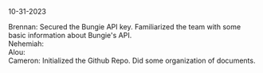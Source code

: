 10-31-2023

Brennan: Secured the Bungie API key. Familiarized the team with some basic information about Bungie's API.\
Nehemiah:\
Alou:\
Cameron: Initialized the Github Repo. Did some organization of documents.
